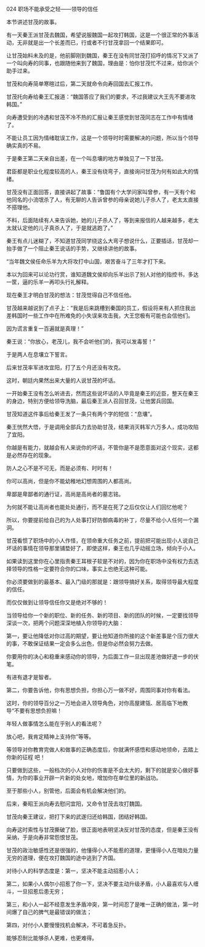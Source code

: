 024 职场不能承受之轻——领导的信任



本节讲述甘茂的故事。

有一天秦王派甘茂去魏国，希望说服魏国一起攻打韩国，这是一个很正常的外事活动，无非就是出一个长差而已，行或者不行甘茂拿回一个结果即可。

让甘茂始料未及的是，他前脚刚到魏国，秦王在没有同甘茂打招呼的情况下又派了一个叫向寿的同事，也跟随他来到了魏国，理由是：怕你甘茂忙不过来，给你派个助手过来。

甘茂和向寿简单寒暄过后，第二天就命令向寿回国去汇报工作。

甘茂托向寿给秦王汇报道：“魏国答应了我们的要求，不过我建议大王先不要进攻韩国。”

向寿遭受到的冷遇和甘茂不冷不热的汇报让秦王感觉到甘茂同志在工作中有情绪了。



不能让员工因为情绪耽误工作，这是一个领导时时需要解决的问题，所以当个领导确实真的不易。

于是秦王第二天亲自出差，在一个叫息壤的地方单独见了一下甘茂。

君臣都是职业化程度较高的人，秦王没有绕弯子，直接询问甘茂为何有如此大的情绪。

甘茂没有正面回答，直接讲起了故事：“鲁国有个大学问家叫曾参，有一天有个和他同名的小流氓杀了人，有无聊的人告诉曾参的母亲说她儿子杀人了，老太太直接不搭理他。

不料，后面陆续有人来告诉她，她的儿子杀人了，等到来报信的人越来越多，老太太就认定他的儿子真杀人了，于是就逃跑了。”



秦王有点儿迷糊了，不知道甘茂同学绕这么大弯子想说什么，正要插话，甘茂却一抬手做了一个阻止秦王说话的手势，又继续讲他的故事。

“当年魏文侯任命乐羊为大将攻打中山国，艰苦奋斗了三年才打下来。

本以为回来可以论功行赏，谁知道魏文侯却向乐羊出示了别人对他的指控书，多达一筐，逼的乐羊一再叩头行礼解释。



现在秦王才明白甘茂的想法：甘茂觉得自己不信任他。

甘茂越来越说到了点子上：“我是后来跳槽到秦国的员工，假设将来有人抓住我出差韩国时一些工作中在所难免的小失误来攻击我，大王您极有可能也会信他们。

因为谎言重复一百遍就是真理！”

秦王说：“你放心，老茂儿，我不会听他们的，我可以发毒誓！”

于是两人在息壤立下誓言。



后来甘茂率军进攻宜阳，打了五个月还没有攻克。

这时，朝廷内果然出来大量的人说甘茂的坏话。

一开始秦王没有怎么听进去，然而这些说坏话的人毕竟是秦王的近臣，整天在秦王的身边，特别方便给领导洗脑，最后秦王派人召回甘茂，让他罢兵回国。

甘茂知道这件事后给秦王发了一条只有两个字的短信：“息壤”。

秦王恍然大悟，于是调用全部兵力去协助甘茂，结果消灭韩军六万多人，成功攻陷了宜阳。



你越是有能力，就越会有人来说你的坏话，不管你是不是愿意面对这个现实，这都是必然存在的现象。

防人之心不是不可无，而是必须有、时时有！

你可以高尚，但是你不能幼稚地幻想周围的人都高尚。

卑鄙是卑鄙者的通行证，高尚是高尚者的墓志铭。

为何就不能让高尚者也能处处通行，而不是在死了之后仅仅让人们回忆他呢？

所以，你要提前给自己的为人处事打好防御病毒的补丁，尽量不给小人任何一个漏洞。



甘茂看惯了职场中的小人作怪，在领命重大任务之前，提前把可能出现小人说自己坏话的事情在领导那里铺垫好了，即使这样，秦王也几乎动摇立场，倾向于小人。

如果读到这里你在心里指责秦王耳根子软是不对的，因为你在职场中没有权力去选择领导的性格一定要符合你的口味，事实上也绝无这种可能。

你必须要做到的最基本、最入门级的那就是：跟领导搞好关系，取得领导最大程度的信任。

而仅仅做到让领导信任你又是绝对不够的！

当领导给你一个新的职位、新的任务、新的项目、新的团队的时候，一定要找领导深谈一次，把两个问题深深地植入你领导的大脑：



第一，要让他降低对你过高的期望，要让他知道你所接的这个新差事是个压力很大的事，不敢保证结果一定会多么出色，但是你必然会努力去做。

你要用你的决心和稳重来感动你的领导，为后面工作一旦出现差池做好退一步的伏笔。

有进有退才是智者。



第二，你要告诉他，你有思想负担，你担心万一做不好，周围同事对你有看法。

这时，你的领导百分之一万地会进入领导角色，对你高屋建瓴、居高临下地教导“不要有思想负担嘛！

年轻人做事情怎么能在乎别人的看法呢？

放心吧，我肯定精神上支持你”等等。

等领导对你教育完做人和做事的正确态度后，你就满怀感悟和感动地领命，去踏上你新的征程
吧！



只要做到这些，一般档次的小人对你的伤害是不会太大的，剩下的就是安心做好事情，为你的事业开辟一片新的处女地，增加你在单位里的新战功。

至于那些小人，别管他，后面会有机会解决他们的。



后来，秦昭王派向寿去慰问宜阳，又命令甘茂去攻打魏国。

甘茂向秦王建议，把打下来的武遂归还给韩国，团结好韩国。

向寿这时索性与甘茂撕破了脸，很正面地表明坚决反对甘茂的态度，但是秦王没有采纳，于是向寿非常怨恨甘茂。

甘茂的政治敏感性还是很强的，他懂得小人不能惹的道理，更懂得小人在暗处力量无穷的道理，便在攻打魏国的途中逃到了齐国。



对待小人的科学态度是：第一，坚决不能主动招惹小人；

第二，如果小人偶尔小招惹了你一下，坚决不要主动升级矛盾，小人最喜欢与人缠斗，一旦招惹后患无穷；

第三，和小人一起不经意发生矛盾冲突，第一时间忍了是唯一正确的做法，第一时间爆了自己的脾气是最错误的做法；

第四，对付小人要慢慢找机会解决，不可着急反扑。

能够忍耐比能够杀人更难，也更难得。

